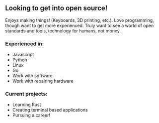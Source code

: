 ## Looking to get into open source!

Enjoys making things! (Keyboards, 3D printing, etc.).
Love programming, though want to get more experienced.
Truly want to see a world of open standards and tools, technology for humans, not money.

### Experienced in:
 * Javascript
 * Python
 * Linux
 * Go
 * Work with software
 * Work with repairing hardware

### Current projects:
 * Learning Rust
 * Creating terminal based applications
 * Pursuing a career!
